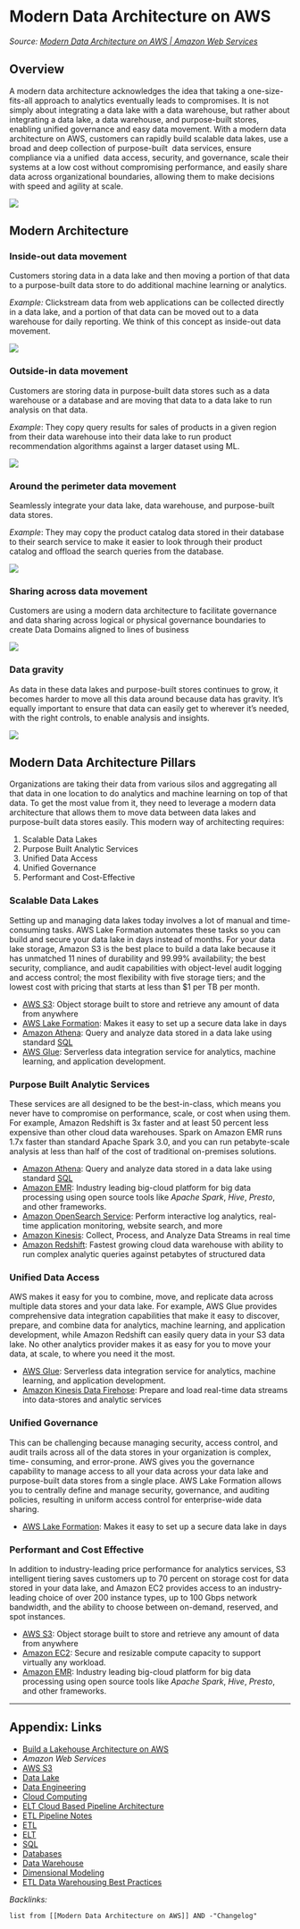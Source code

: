 # Modern Data Architecture on AWS

*Source: [Modern Data Architecture on AWS | Amazon Web Services](https://aws.amazon.com/big-data/datalakes-and-analytics/modern-data-architecture/)*

## Overview

A modern data architecture acknowledges the idea that taking a one-size-fits-all approach to analytics eventually leads to compromises. It is not simply about integrating a data lake with a data warehouse, but rather about integrating a data lake, a data warehouse, and purpose-built stores, enabling unified governance and easy data movement. With a modern data architecture on AWS, customers can rapidly build scalable data lakes, use a broad and deep collection of purpose-built  data services, ensure compliance via a unified  data access, security, and governance, scale their systems at a low cost without compromising performance, and easily share data across organizational boundaries, allowing them to make decisions with speed and agility at scale.

![](https://i.imgur.com/KUbdRCa.png)

## Modern Architecture

### Inside-out data movement

Customers storing data in a data lake and then moving a portion of that data to a purpose-built data store to do additional machine learning or analytics.

*Example:* Clickstream data from web applications can be collected directly in a data lake, and a portion of that data can be moved out to a data warehouse for daily reporting. We think of this concept as inside-out data movement.

![](https://i.imgur.com/xC2IjdV.png)

### Outside-in data movement

Customers are storing data in purpose-built data stores such as a data warehouse or a database and are moving that data to a data lake to run analysis on that data. 

*Example*: They copy query results for sales of products in a given region from their data warehouse into their data lake to run product recommendation algorithms against a larger dataset using ML.

![](https://i.imgur.com/XEcSQRv.png)

### Around the perimeter data movement

Seamlessly integrate your data lake, data warehouse, and purpose-built data stores. 

*Example*: They may copy the product catalog data stored in their database to their search service to make it easier to look through their product catalog and offload the search queries from the database.

![](https://i.imgur.com/b9eO6my.png)

### Sharing across data movement

Customers are using a modern data architecture to facilitate governance and data sharing across logical or physical governance boundaries to create Data Domains aligned to lines of business

![](https://i.imgur.com/TGsGmZV.png)

### Data gravity

As data in these data lakes and purpose-built stores continues to grow, it becomes harder to move all this data around because data has gravity. It’s equally important to ensure that data can easily get to wherever it’s needed, with the right controls, to enable analysis and insights.

![](https://i.imgur.com/dwZIFux.png)

## Modern Data Architecture Pillars

Organizations are taking their data from various silos and aggregating all that data in one location to do analytics and machine learning on top of that data. To get the most value from it, they need to leverage a modern data architecture that allows them to move data between data lakes and purpose-built data stores easily. This modern way of architecting requires:

1. Scalable Data Lakes
1. Purpose Built Analytic Services
1. Unified Data Access
1. Unified Governance
1. Performant and Cost-Effective

### Scalable Data Lakes

Setting up and managing data lakes today involves a lot of manual and time-consuming tasks. AWS Lake Formation automates these tasks so you can build and secure your data lake in days instead of months. For your data lake storage, Amazon S3 is the best place to build a data lake because it has unmatched 11 nines of durability and 99.99% availability; the best security, compliance, and audit capabilities with object-level audit logging and access control; the most flexibility with five storage tiers; and the lowest cost with pricing that starts at less than $1 per TB per month.

* [AWS S3](../3-Resources/Tools/Developer%20Tools/Cloud%20Services/AWS/AWS%20S3.md): Object storage built to store and retrieve any amount of data from anywhere
* [AWS Lake Formation](../3-Resources/Tools/Developer%20Tools/Cloud%20Services/AWS/AWS%20Lake%20Formation.md): Makes it easy to set up a secure data lake in days
* [Amazon Athena](../3-Resources/Tools/Developer%20Tools/Cloud%20Services/AWS/Amazon%20Athena.md): Query and analyze data stored in a data lake using standard [SQL](../3-Resources/Tools/Developer%20Tools/Data%20Stack/Procedural%20Languages/SQL.md)
* [AWS Glue](../3-Resources/Tools/Developer%20Tools/Cloud%20Services/AWS/AWS%20Glue.md): Serverless data integration service for analytics, machine learning, and application development.

### Purpose Built Analytic Services

These services are all designed to be the best-in-class, which means you never have to compromise on performance, scale, or cost when using them. For example, Amazon Redshift is 3x faster and at least 50 percent less expensive than other cloud data warehouses. Spark on Amazon EMR runs 1.7x faster than standard Apache Spark 3.0, and you can run petabyte-scale analysis at less than half of the cost of traditional on-premises solutions.

* [Amazon Athena](../3-Resources/Tools/Developer%20Tools/Cloud%20Services/AWS/Amazon%20Athena.md): Query and analyze data stored in a data lake using standard [SQL](../3-Resources/Tools/Developer%20Tools/Data%20Stack/Procedural%20Languages/SQL.md)
* [Amazon EMR](../3-Resources/Tools/Developer%20Tools/Cloud%20Services/AWS/Amazon%20EMR.md): Industry leading big-cloud platform for big data processing using open source tools like *Apache Spark*, *Hive*, *Presto*, and other frameworks.
* [Amazon OpenSearch Service](../3-Resources/Tools/Developer%20Tools/Cloud%20Services/AWS/Amazon%20OpenSearch%20Service.md): Perform interactive log analytics, real-time application monitoring, website search, and more
* [Amazon Kinesis](../3-Resources/Tools/Developer%20Tools/Cloud%20Services/AWS/Amazon%20Kinesis.md): Collect, Process, and Analyze Data Streams in real time
* [Amazon Redshift](../3-Resources/Tools/Developer%20Tools/Cloud%20Services/AWS/Amazon%20Redshift.md): Fastest growing cloud data warehouse with ability to run complex analytic queries against petabytes of structured data

### Unified Data Access

AWS makes it easy for you to combine, move, and replicate data across multiple data stores and your data lake. For example, AWS Glue provides comprehensive data integration capabilities that make it easy to discover, prepare, and combine data for analytics, machine learning, and application development, while Amazon Redshift can easily query data in your S3 data lake. No other analytics provider makes it as easy for you to move your data, at scale, to where you need it the most.

* [AWS Glue](../3-Resources/Tools/Developer%20Tools/Cloud%20Services/AWS/AWS%20Glue.md): Serverless data integration service for analytics, machine learning, and application development.
* [Amazon Kinesis Data Firehose](../3-Resources/Tools/Developer%20Tools/Cloud%20Services/AWS/Amazon%20Kinesis%20Data%20Firehose.md): Prepare and load real-time data streams into data-stores and analytic services

### Unified Governance

This can be challenging because managing security, access control, and audit trails across all of the data stores in your organization is complex, time- consuming, and error-prone. AWS gives you the governance capability to manage access to all your data across your data lake and purpose-built data stores from a single place. AWS Lake Formation allows you to centrally define and manage security, governance, and auditing policies, resulting in uniform access control for enterprise-wide data sharing.

* [AWS Lake Formation](../3-Resources/Tools/Developer%20Tools/Cloud%20Services/AWS/AWS%20Lake%20Formation.md): Makes it easy to set up a secure data lake in days

### Performant and Cost Effective

In addition to industry-leading price performance for analytics services, S3 intelligent tiering saves customers up to 70 percent on storage cost for data stored in your data lake, and Amazon EC2 provides access to an industry-leading choice of over 200 instance types, up to 100 Gbps network bandwidth, and the ability to choose between on-demand, reserved, and spot instances.

* [AWS S3](../3-Resources/Tools/Developer%20Tools/Cloud%20Services/AWS/AWS%20S3.md): Object storage built to store and retrieve any amount of data from anywhere
* [Amazon EC2](../3-Resources/Tools/Developer%20Tools/Cloud%20Services/AWS/Amazon%20EC2.md): Secure and resizable compute capacity to support virtually any workload.
* [Amazon EMR](../3-Resources/Tools/Developer%20Tools/Cloud%20Services/AWS/Amazon%20EMR.md): Industry leading big-cloud platform for big data processing using open source tools like *Apache Spark*, *Hive*, *Presto*, and other frameworks.

---

## Appendix: Links

* [Build a Lakehouse Architecture on AWS](Build%20a%20Lakehouse%20Architecture%20on%20AWS.md)
* *Amazon Web Services*
* [AWS S3](../3-Resources/Tools/Developer%20Tools/Cloud%20Services/AWS/AWS%20S3.md)
* [Data Lake](Data%20Lake.md)
* [Data Engineering](../2-Areas/MOCs/Data%20Engineering.md)
* [Cloud Computing](Cloud%20Computing.md)
* [ELT Cloud Based Pipeline Architecture](ELT%20Cloud%20Based%20Pipeline%20Architecture.md)
* [ETL Pipeline Notes](ETL%20Pipeline%20Notes.md)
* [ETL](ETL.md)
* [ELT](ELT.md)
* [SQL](../3-Resources/Tools/Developer%20Tools/Data%20Stack/Procedural%20Languages/SQL.md)
* [Databases](../2-Areas/MOCs/Databases.md)
* [Data Warehouse](Data%20Warehouse.md)
* [Dimensional Modeling](Dimensional%20Modeling.md)
* [ETL Data Warehousing Best Practices](ETL%20Data%20Warehousing%20Best%20Practices.md)

*Backlinks:*

````dataview
list from [[Modern Data Architecture on AWS]] AND -"Changelog"
````
